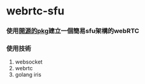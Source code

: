 # webrtc-sfu

### 使用[開源的pkg](https://github.com/pion/ion-sfu)建立一個簡易sfu架構的webRTC

### 使用技術
1. websocket
2. webrtc
3. golang iris
